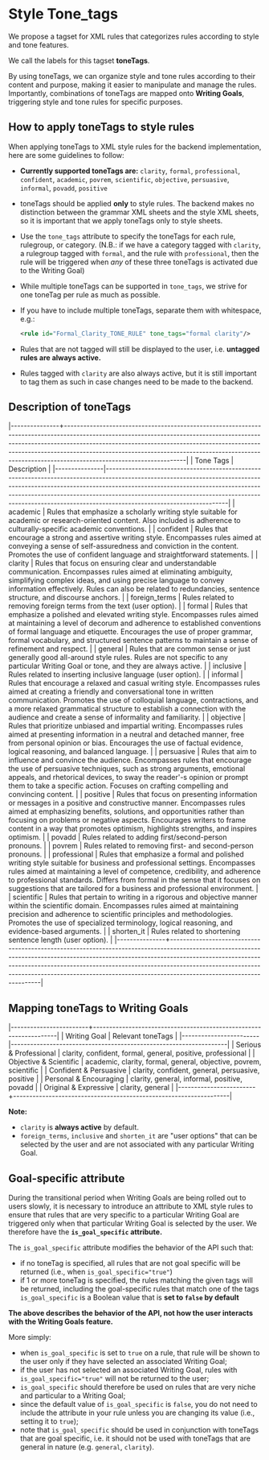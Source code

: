 # Style Tone_tags

We propose a tagset for XML rules that categorizes rules according to style and tone features. 

We call the labels for this tagset __toneTags__. 

By using toneTags, we can organize style and tone rules according to their content and purpose, making it easier to manipulate and manage the rules. 
Importantly, combinations of toneTags are mapped onto __Writing Goals__, triggering style and tone rules for specific purposes.

## How to apply toneTags to style rules
When applying toneTags to XML style rules for the backend implementation, here are some guidelines to follow:

- __Currently supported toneTags are:__ `clarity`, `formal`, `professional`, `confident`, `academic`, `povrem`, `scientific`, `objective`, `persuasive`, `informal`, `povadd`, `positive`

- toneTags should be applied __only__ to style rules.
  The backend makes no distinction between the grammar XML sheets and the style XML sheets, so it is important that we apply toneTags only to style sheets.
- Use the `tone_tags` attribute to specify the toneTags for each rule, rulegroup, or category. (N.B.: if we have a category tagged with `clarity`, a rulegroup tagged with `formal`, and the rule with `professional`, then the rule will be triggered when *any* of these three toneTags is activated due to the Writing Goal)
- While multiple toneTags can be supported in `tone_tags`, we strive for one toneTag per rule as much as possible.
- If you have to include multiple toneTags, separate them with whitespace, e.g.:
    ```xml
    <rule id="Formal_Clarity_TONE_RULE" tone_tags="formal clarity"/>
    ```
- Rules that are not tagged will still be displayed to the user, i.e. __untagged rules are always active.__
- Rules tagged with `clarity` are also always active, but it is still important to tag them as such in case changes need to be made to the backend.

## Description of toneTags

|---------------+--------------------------------------------------------------------------------------------------------------------------------------------------------------------------------------------------------------------------------------------------------------------------------------------------------------------------------------------------------------|
| Tone Tags     | Description                                                                                                                                                                                                                                                                                                                                                  |
|---------------|--------------------------------------------------------------------------------------------------------------------------------------------------------------------------------------------------------------------------------------------------------------------------------------------------------------------------------------------------------------|
| academic      | Rules that emphasize a scholarly writing style suitable for academic or research-oriented content. Also included is adherence to culturally-specific academic conventions.                                                                                                                                                                                   |
| confident     | Rules that encourage a strong and assertive writing style. Encompasses rules aimed at conveying a sense of self-assuredness and conviction in the content. Promotes the use of confident language and straightforward statements.                                                                                                                            |
| clarity       | Rules that focus on ensuring clear and understandable communication. Encompasses rules aimed at eliminating ambiguity, simplifying complex ideas, and using precise language to convey information effectively. Rules can also be related to redundancies, sentence structure, and discourse anchors.                                                        |
| foreign_terms | Rules related to removing foreign terms from the text (user option).                                                                                                                                                                                                                                                                                         |
| formal        | Rules that emphasize a polished and elevated writing style. Encompasses rules aimed at maintaining a level of decorum and adherence to established conventions of formal language and etiquette. Encourages the use of proper grammar, formal vocabulary, and structured sentence patterns to maintain a sense of refinement and respect.                    |
| general       | Rules that are common sense or just generally good all-around style rules. Rules are not specific to any particular Writing Goal or tone, and they are always active.                                                                                                                                                                                        |
| inclusive     | Rules related to inserting inclusive language (user option).                                                                                                                                                                                                                                                                                                 |
| informal      | Rules that encourage a relaxed and casual writing style. Encompasses rules aimed at creating a friendly and conversational tone in written communication. Promotes the use of colloquial language, contractions, and a more relaxed grammatical structure to establish a connection with the audience and create a sense of informality and familiarity.     |
| objective     | Rules that prioritize unbiased and impartial writing. Encompasses rules aimed at presenting information in a neutral and detached manner, free from personal opinion or bias. Encourages the use of factual evidence, logical reasoning, and balanced language.                                                                                              |
| persuasive    | Rules that aim to influence and convince the audience. Encompasses rules that encourage the use of persuasive techniques, such as strong arguments, emotional appeals, and rhetorical devices, to sway the reader'-s opinion or prompt them to take a specific action. Focuses on crafting compelling and convincing content.                                |
| positive      | Rules that focus on presenting information or messages in a positive and constructive manner. Encompasses rules aimed at emphasizing benefits, solutions, and opportunities rather than focusing on problems or negative aspects. Encourages writers to frame content in a way that promotes optimism, highlights strengths, and inspires optimism.          |
| povadd        | Rules related to adding first/second-person pronouns.                                                                                                                                                                                                                                                                                                        |
| povrem        | Rules related to removing first- and second-person pronouns.                                                                                                                                                                                                                                                                                                 |
| professional  | Rules that emphasize a formal and polished writing style suitable for business and professional settings. Encompasses rules aimed at maintaining a level of competence, credibility, and adherence to professional standards. Differs from formal in the sense that it focuses on suggestions that are tailored for a business and professional environment. |
| scientific    | Rules that pertain to writing in a rigorous and objective manner within the scientific domain. Encompasses rules aimed at maintaining precision and adherence to scientific principles and methodologies. Promotes the use of specialized terminology, logical reasoning, and evidence-based arguments.                                                      |
| shorten_it    | Rules related to shortening sentence length (user option).                                                                                                                                                                                                                                                                                                   |
|---------------+--------------------------------------------------------------------------------------------------------------------------------------------------------------------------------------------------------------------------------------------------------------------------------------------------------------------------------------------------------------|


## Mapping toneTags to Writing Goals

|------------------------+-------------------------------------------------------------------|
| Writing Goal           | Relevant toneTags                                                 |
|------------------------|-------------------------------------------------------------------|
| Serious & Professional | clarity, confident, formal, general, positive, professional       |
| Objective & Scientific | academic, clarity, formal, general, objective, povrem, scientific |
| Confident & Persuasive | clarity, confident, general, persuasive, positive                 |
| Personal & Encouraging | clarity, general, informal, positive, povadd                      |
| Original & Expressive  | clarity, general                                                  |
|------------------------+-------------------------------------------------------------------|


__Note:__ 
- `clarity` is __always active__ by default.
- `foreign_terms`, `inclusive` and `shorten_it` are "user options" that can be selected by the user and are not associated with any particular Writing Goal.

## Goal-specific attribute
During the transitional period when Writing Goals are being rolled out to users slowly, it is necessary to introduce an attribute to XML style rules to ensure that rules that are very specific to a particular Writing Goal are triggered only when that particular Writing Goal is selected by the user. 
We therefore have the __`is_goal_specific` attribute.__

The `is_goal_specific` attribute modifies the behavior of the API such that:
- if no toneTag is specified, all rules that are not goal specific will be returned (i.e., when `is_goal_specific="true"`)
- if 1 or more toneTag is specified, the rules matching the given tags will be returned, including the goal-specific rules that match one of the tags
`is_goal_specific` is a Boolean value that is __set to `false` by default__

__The above describes the behavior of the API, not how the user interacts with the Writing Goals feature.__

More simply:
- when `is_goal_specific` is set to `true` on a rule, that rule will be shown to the user only if they have selected an associated Writing Goal;
- if the user has not selected an associated Writing Goal, rules with `is_goal_specific="true"` will not be returned to the user;
- `is_goal_specific` should therefore be used on rules that are very niche and particular to a Writing Goal;
- since the default value of `is_goal_specific` is `false`, you do not need to include the attribute in your rule unless you are changing its value (i.e., setting it to `true`);
- note that `is_goal_specific` should be used in conjunction with toneTags that are goal specific, i.e. it should not be used with toneTags that are general in nature (e.g. `general`, `clarity`).

